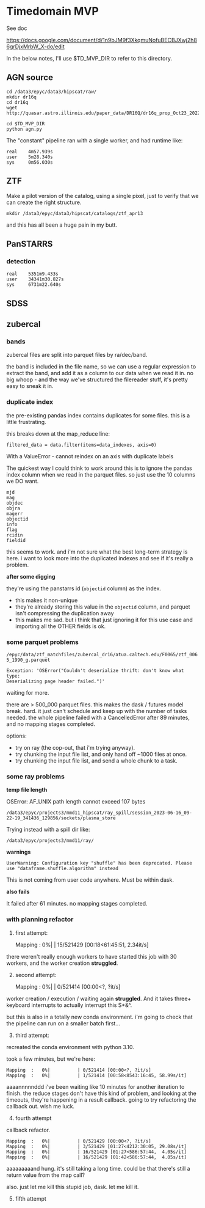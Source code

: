 # Timedomain MVP

See doc

https://docs.google.com/document/d/1n9bJM9f3XkqmuNofuBECBJXwj2h86grDjxMrbW_X-do/edit

In the below notes, I'll use $TD_MVP_DIR to refer to this directory.

## AGN source

```
cd /data3/epyc/data3/hipscat/raw/
mkdir dr16q
cd dr16q
wget http://quasar.astro.illinois.edu/paper_data/DR16Q/dr16q_prop_Oct23_2022.fits.gz
```

```
cd $TD_MVP_DIR
python agn.py
```

The "constant" pipeline ran with a single worker, and had runtime like:

```
real    4m57.939s
user    5m28.340s
sys     0m56.030s
```

## ZTF

Make a pilot version of the catalog, using a single pixel, just to verify that we can
create the right structure.

```
mkdir /data3/epyc/data3/hipscat/catalogs/ztf_apr13
```

and this has all been a huge pain in my butt.

## PanSTARRS

### detection

    real    5351m9.433s
    user    34341m30.827s
    sys     6731m22.640s

## SDSS


## zubercal

### bands

zubercal files are split into parquet files by ra/dec/band. 

the band is included in the file name, so we can use a regular expression to extract the 
band, and add it as a column to our data when we read it in. no big whoop - and the way 
we've structured the filereader stuff, it's pretty easy to sneak it in.

### duplicate index

the pre-existing pandas index contains duplicates for some files. this is a little frustrating.

this breaks down at the map_reduce line:

```
filtered_data = data.filter(items=data_indexes, axis=0)
```

With a ValueError - cannot reindex on an axis with duplicate labels

The quickest way I could think to work around this is to ignore the pandas index column when
we read in the parquet files. so just use the 10 columns we DO want.

    mjd
    mag
    objdec
    objra
    magerr
    objectid
    info
    flag
    rcidin
    fieldid

this seems to work. and i'm not sure what the best long-term strategy is here. i want to look
more into the duplicated indexes and see if it's really a problem.

**after some digging**

they're using the panstarrs id (`objectid` column) as the index.

- this makes it non-unique
- they're already storing this value in the `objectid` column, and parquet isn't compressing
the duplication away
- this makes me sad. but i think that just ignoring it for this use case and importing all 
the OTHER fields is ok.

### some parquet problems

`/epyc/data/ztf_matchfiles/zubercal_dr16/atua.caltech.edu/F0065/ztf_0065_1990_g.parquet`

    Exception: 'OSError("Couldn't deserialize thrift: don't know what type: 
    Deserializing page header failed.")'

waiting for more.

there are > 500_000 parquet files. this makes the dask / futures model break. hard. it
just can't schedule and keep up with the number of tasks needed. the whole pipeline
failed with a CancelledError after 89 minutes, and no mapping stages completed.

options:

- try on ray (the cop-out, that i'm trying anyway).
- try chunking the input file list, and only hand off ~1000 files at once.
- try chunking the input file list, and send a whole chunk to a task.

### some ray problems

**temp file length**

OSError: AF_UNIX path length cannot exceed 107 bytes

    /data3/epyc/projects3/mmd11_hipscat/ray_spill/session_2023-06-16_09-22-19_341436_129856/sockets/plasma_store

Trying instead with a spill dir like:

    /data3/epyc/projects3/mmd11/ray/

**warnings**

    UserWarning: Configuration key "shuffle" has been deprecated. Please use "dataframe.shuffle.algorithm" instead

This is not coming from user code anywhere. Must be within dask.

**also fails**

It failed after 61 minutes. no mapping stages completed.

### with planning refactor

1. first attempt:

    Mapping  :   0%|          | 15/521429 [00:18<61:45:51,  2.34it/s]

there weren't really enough workers to have started this job with 30 workers, and 
the worker creation **struggled**.

2. second attempt:

    Mapping  :   0%|          | 0/521414 [00:00<?, ?it/s]

worker creation / execution / waiting again **struggled**. And it takes three+
keyboard interrupts to actually interrupt this S*&^.

but this is also in a totally new conda environment. i'm going to check that the
pipeline can run on a smaller batch first...

3. third attempt:

recreated the conda environment with python 3.10.

took a few minutes, but we're here:

    Mapping  :   0%|          | 0/521414 [00:00<?, ?it/s]
    Mapping  :   0%|          | 1/521414 [00:58<8543:16:45, 58.99s/it]

aaaannnnnddd i've been waiting like 10 minutes for another iteration to finish.
the reduce stages don't have this kind of problem, and looking at the timeouts, 
they're happening in a result callback. going to try refactoring the callback
out. wish me luck.

4. fourth attempt

callback refactor.

    Mapping  :   0%|          | 0/521429 [00:00<?, ?it/s]
    Mapping  :   0%|          | 3/521429 [01:27<4212:30:05, 29.08s/it]
    Mapping  :   0%|          | 16/521429 [01:27<586:57:44,  4.05s/it]
    Mapping  :   0%|          | 16/521429 [01:42<586:57:44,  4.05s/it]

aaaaaaaaand hung. it's still taking a long time. could be that there's still a
return value from the map call?

also. just let me kill this stupid job, dask. let me kill it.

5. fifth attempt

